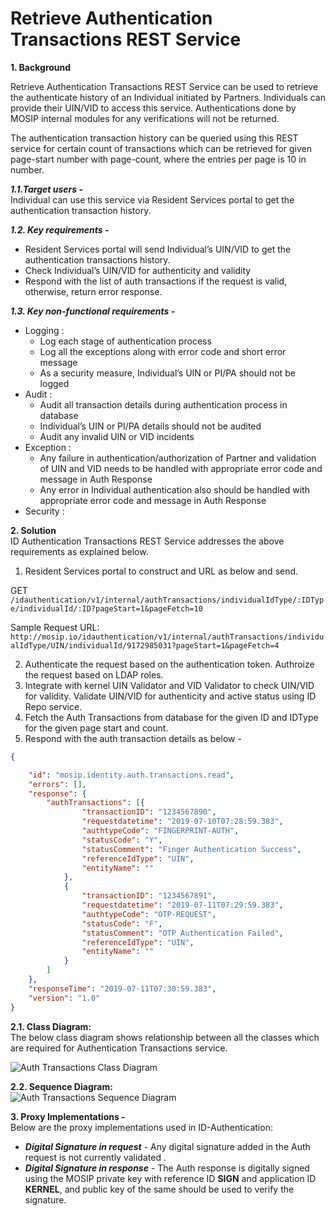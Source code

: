 # Retrieve Authentication Transactions REST Service


**1. Background**

Retrieve Authentication Transactions REST Service can be used to retrieve the authenticate history of an Individual initiated by Partners. Individuals can provide their UIN/VID to access this service. Authentications done by MOSIP internal modules for any verifications will not be returned.

The authentication transaction history can be queried using this REST service for certain count of transactions which can be retrieved for given page-start number with page-count, where the entries per page is 10 in number.


 ***1.1.Target users -***  
Individual can use this service via Resident Services portal to get the authentication transaction history.


 ***1.2. Key requirements -***   
-	Resident Services portal will send Individual’s UIN/VID to get the authentication transactions history.
-	Check Individual’s UIN/VID for authenticity and validity
-	Respond with the list of auth transactions if the request is valid, otherwise, return error response.

 ***1.3. Key non-functional requirements -***   
-	Logging :
	-	Log each stage of authentication process
	-	Log all the exceptions along with error code and short error message
	-	As a security measure, Individual’s UIN or PI/PA should not be logged
-	Audit :
	-	Audit all transaction details during authentication process in database
	-	Individual’s UIN or PI/PA details should not be audited
	-	Audit any invalid UIN or VID incidents
-	Exception :
	-	Any failure in authentication/authorization of Partner and validation of UIN and VID needs to be handled with appropriate error code and message in Auth Response
	-	Any error in Individual authentication also should be handled with appropriate error code and message in Auth Response 
-	Security :


**2. Solution**   
ID Authentication Transactions REST Service addresses the above requirements as explained below. 

1.	Resident Services portal to construct and URL as below and send.

GET `/idauthentication/v1/internal/authTransactions/individualIdType/:IDType/individualId/:ID?pageStart=1&pageFetch=10
`
     
Sample Request URL: 
`http://mosip.io/idauthentication/v1/internal/authTransactions/individualIdType/UIN/individualId/9172985031?pageStart=1&pageFetch=4`

2.	Authenticate the request based on the authentication token. Authroize the request based on LDAP roles.
3.	Integrate with kernel UIN Validator and VID Validator to check UIN/VID for validity. Validate UIN/VID for authenticity and active status using ID Repo service.
7.	Fetch the Auth Transactions from database for the given ID and IDType for the given page start and count.
8.	Respond with the auth transaction details as below - 
```JSON
{

	"id": "mosip.identity.auth.transactions.read",
	"errors": [],
	"response": {
		"authTransactions": [{
				"transactionID": "1234567890",
				"requestdatetime": "2019-07-10T07:28:59.383",
				"authtypeCode": "FINGERPRINT-AUTH",
				"statusCode": "Y",
				"statusComment": "Finger Authentication Success",
				"referenceIdType": "UIN",
				"entityName": ""
			},
			{
				"transactionID": "1234567891",
				"requestdatetime": "2019-07-11T07:29:59.383",
				"authtypeCode": "OTP-REQUEST",
				"statusCode": "F",
				"statusComment": "OTP Authentication Failed",
				"referenceIdType": "UIN",
				"entityName": ""
			}
		]
	},
	"responseTime": "2019-07-11T07:30:59.383",
	"version": "1.0"
}
```

**2.1. Class Diagram:**   
The below class diagram shows relationship between all the classes which are required for Authentication Transactions service.

![Auth Transactions Class Diagram](_images/ID_Auth_Transactions_Class_Diagram.PNG)

**2.2. Sequence Diagram:**   
![Auth Transactions Sequence Diagram](_images/ID_Auth_Transactions_Sequence_Diagram.PNG)

**3. Proxy Implementations -**   
Below are the proxy implementations used in ID-Authentication:
- ***Digital Signature in request*** - Any digital signature added in the Auth request is not currently validated .
- ***Digital Signature in response*** - The Auth response is digitally signed using the MOSIP private key with reference ID **SIGN** and application ID **KERNEL**, and public key of the same should be used to verify the signature. 
